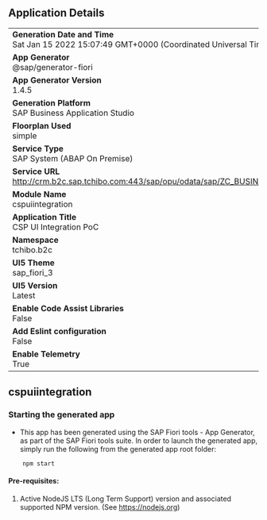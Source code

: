 ## Application Details
|               |
| ------------- |
|**Generation Date and Time**<br>Sat Jan 15 2022 15:07:49 GMT+0000 (Coordinated Universal Time)|
|**App Generator**<br>@sap/generator-fiori|
|**App Generator Version**<br>1.4.5|
|**Generation Platform**<br>SAP Business Application Studio|
|**Floorplan Used**<br>simple|
|**Service Type**<br>SAP System (ABAP On Premise)|
|**Service URL**<br>http://crm.b2c.sap.tchibo.com:443/sap/opu/odata/sap/ZC_BUSINESSPARTNER_CDS
|**Module Name**<br>cspuiintegration|
|**Application Title**<br>CSP UI Integration PoC|
|**Namespace**<br>tchibo.b2c|
|**UI5 Theme**<br>sap_fiori_3|
|**UI5 Version**<br>Latest|
|**Enable Code Assist Libraries**<br>False|
|**Add Eslint configuration**<br>False|
|**Enable Telemetry**<br>True|

## cspuiintegration



### Starting the generated app

-   This app has been generated using the SAP Fiori tools - App Generator, as part of the SAP Fiori tools suite.  In order to launch the generated app, simply run the following from the generated app root folder:

```
    npm start
```

#### Pre-requisites:

1. Active NodeJS LTS (Long Term Support) version and associated supported NPM version.  (See https://nodejs.org)


